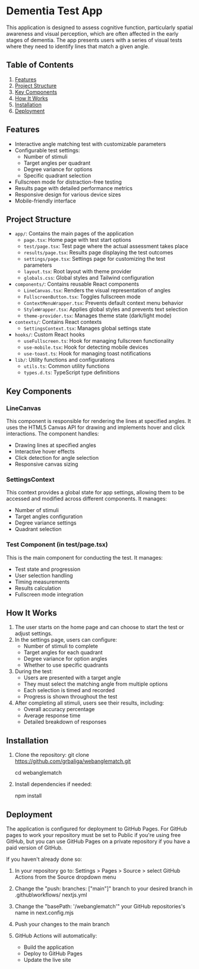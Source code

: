 # Dementia Test App

This application is designed to assess cognitive function, particularly spatial awareness and visual perception, which are often affected in the early stages of dementia. The app presents users with a series of visual tests where they need to identify lines that match a given angle.

## Table of Contents

1. [Features](#features)
2. [Project Structure](#project-structure)
3. [Key Components](#key-components)
4. [How It Works](#how-it-works)
5. [Installation](#installation)
6. [Deployment](#deployment)

## Features

- Interactive angle matching test with customizable parameters
- Configurable test settings:
  - Number of stimuli
  - Target angles per quadrant
  - Degree variance for options
  - Specific quadrant selection
- Fullscreen mode for distraction-free testing
- Results page with detailed performance metrics
- Responsive design for various device sizes
- Mobile-friendly interface

## Project Structure

- `app/`: Contains the main pages of the application
  - `page.tsx`: Home page with test start options
  - `test/page.tsx`: Test page where the actual assessment takes place
  - `results/page.tsx`: Results page displaying the test outcomes
  - `settings/page.tsx`: Settings page for customizing the test parameters
  - `layout.tsx`: Root layout with theme provider
  - `globals.css`: Global styles and Tailwind configuration
- `components/`: Contains reusable React components
  - `LineCanvas.tsx`: Renders the visual representation of angles
  - `FullscreenButton.tsx`: Toggles fullscreen mode
  - `ContextMenuWrapper.tsx`: Prevents default context menu behavior
  - `StyleWrapper.tsx`: Applies global styles and prevents text selection
  - `theme-provider.tsx`: Manages theme state (dark/light mode)
- `contexts/`: Contains React contexts
  - `SettingsContext.tsx`: Manages global settings state
- `hooks/`: Custom React hooks
  - `useFullscreen.ts`: Hook for managing fullscreen functionality
  - `use-mobile.tsx`: Hook for detecting mobile devices
  - `use-toast.ts`: Hook for managing toast notifications
- `lib/`: Utility functions and configurations
  - `utils.ts`: Common utility functions
  - `types.d.ts`: TypeScript type definitions

## Key Components

### LineCanvas
This component is responsible for rendering the lines at specified angles. It uses the HTML5 Canvas API for drawing and implements hover and click interactions. The component handles:
- Drawing lines at specified angles
- Interactive hover effects
- Click detection for angle selection
- Responsive canvas sizing

### SettingsContext
This context provides a global state for app settings, allowing them to be accessed and modified across different components. It manages:
- Number of stimuli
- Target angles configuration
- Degree variance settings
- Quadrant selection

### Test Component (in test/page.tsx)
This is the main component for conducting the test. It manages:
- Test state and progression
- User selection handling
- Timing measurements
- Results calculation
- Fullscreen mode integration

## How It Works

1. The user starts on the home page and can choose to start the test or adjust settings.
2. In the settings page, users can configure:
   - Number of stimuli to complete
   - Target angles for each quadrant
   - Degree variance for option angles
   - Whether to use specific quadrants
3. During the test:
   - Users are presented with a target angle
   - They must select the matching angle from multiple options
   - Each selection is timed and recorded
   - Progress is shown throughout the test
4. After completing all stimuli, users see their results, including:
   - Overall accuracy percentage
   - Average response time
   - Detailed breakdown of responses

## Installation

1. Clone the repository:
   git clone https://github.com/grbaliga/webanglematch.git
   
   cd webanglematch

2. Install dependencies if needed:

   npm install

## Deployment

The application is configured for deployment to GitHub Pages. 
For GitHub pages to work your repository must be set to Public if you're using free GitHub, but you can use GitHub Pages on a 
private repository if you have a paid version of GitHub.

If you haven't already done so:
  1. In your repository go to: Settings > Pages > Source > select GitHub Actions from the Source dropdown menu
  2. Change the "push: branches: ["main"]" branch to your desired branch in .github\workflows/ nextjs.yml 
  3. Change the "basePath: '/webanglematch'" your GitHub repositories's name in next.config.mjs

1. Push your changes to the main branch
2. GitHub Actions will automatically:
   - Build the application
   - Deploy to GitHub Pages
   - Update the live site